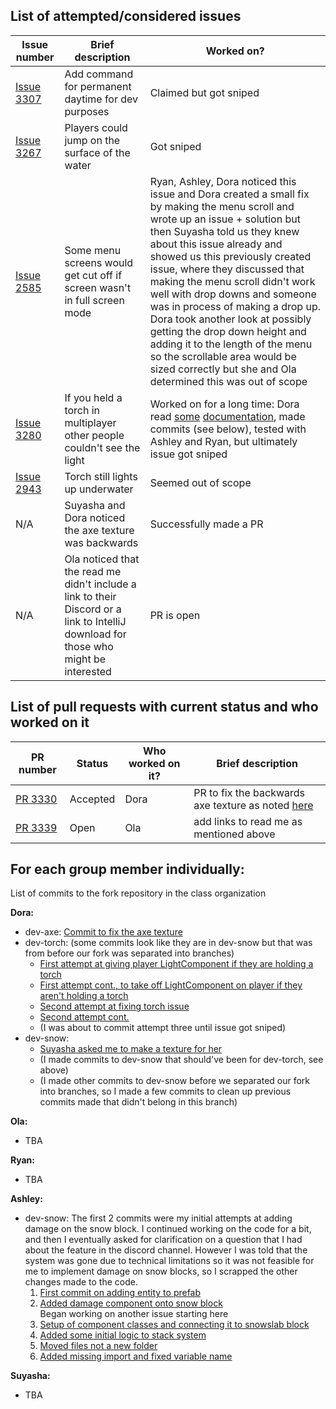 ## List of attempted/considered issues 
<include brief comment stating if you decided to work on it or not and how successful the work was>
<include link in issue number>


Issue number | Brief description | Worked on?
--- | --- | --- 
[Issue 3307](https://github.com/MovingBlocks/Terasology/issues/3307) | Add command for permanent daytime for dev purposes | Claimed but got sniped
[Issue 3267](https://github.com/MovingBlocks/Terasology/issues/3267) | Players could jump on the surface of the water | Got sniped
[Issue 2585](https://github.com/MovingBlocks/Terasology/issues/2585) | Some menu screens would get cut off if screen wasn't in full screen mode | Ryan, Ashley, Dora noticed this issue and Dora created a small fix by making the menu scroll and wrote up an issue + solution but then Suyasha told us they knew about this issue already and showed us this previously created issue, where they discussed that making the menu scroll didn't work well with drop downs and someone was in process of making a drop up. Dora took another look at possibly getting the drop down height and adding it to the length of the menu so the scrollable area would be sized correctly but she and Ola determined this was out of scope
[Issue 3280](https://github.com/MovingBlocks/Terasology/issues/3280) | If you held a torch in multiplayer other people couldn't see the light | Worked on for a long time: Dora read [some](https://metaterasology.github.io/docs/developing/networkMultiplayer/networkEvents.html) [documentation](https://metaterasology.github.io/docs/developing/entitySystem/events.html?highlight=receiveevent), made commits (see below), tested with Ashley and Ryan, but ultimately issue got sniped
[Issue 2943](https://github.com/MovingBlocks/Terasology/issues/2943) | Torch still lights up underwater | Seemed out of scope
N/A | Suyasha and Dora noticed the axe texture was backwards | Successfully made a PR
N/A| Ola noticed that the read me didn't include a link to their Discord or a link to IntelliJ download for those who might be interested| PR is open

## List of pull requests with current status and who worked on it
<!-- Status options: accepted, rejected, still waiting, making changes, etc-->
<include link in PR number>


PR number | Status | Who worked on it? | Brief description 
--- | --- | --- | ---
[PR 3330](https://github.com/MovingBlocks/Terasology/pull/3330) | Accepted | Dora | PR to fix the backwards axe texture as noted [here](https://github.com/MovingBlocks/Terasology/pull/2876)
[PR 3339](https://github.com/MovingBlocks/Terasology/pull/3339#issuecomment-384012084)| Open | Ola |add links to read me as mentioned above

## For each group member individually: 
List of commits to the fork repository in the class organization

**Dora:** 
- dev-axe: [Commit to fix the axe texture](https://github.com/nyu-ossd-s18/Terasology/commit/3f1a7362c11be845093400d43acf979c663f896d)
- dev-torch: (some commits look like they are in dev-snow but that was from before our fork was separated into branches)
  - [First attempt at giving player LightComponent if they are holding a torch](https://github.com/nyu-ossd-s18/Terasology/commit/619842f2501b9932dd72398996c6274aec775bb9)
  - [First attempt cont., to take off LightComponent on player if they aren't holding a torch](https://github.com/nyu-ossd-s18/Terasology/commit/1f55a33549bcd7c361debfe957e1e3d9cf1f0605)
  - [Second attempt at fixing torch issue](https://github.com/nyu-ossd-s18/Terasology/commit/622dc57ff1b1ee87e9570ebe08c759338cd6127b)
  - [Second attempt cont.](https://github.com/nyu-ossd-s18/Terasology/commit/f11232811ab65de761938a3c89f60f1c486d67a4)
  - (I was about to commit attempt three until issue got sniped)
- dev-snow:
  - [Suyasha asked me to make a texture for her](https://github.com/nyu-ossd-s18/Terasology/commit/d93049deaaa80899c4e92f0820b0a8808cd34ecc)
  - (I made commits to dev-snow that should've been for dev-torch, see above)
  - (I made other commits to dev-snow before we separated our fork into branches, so I made a few commits to clean up previous commits made that didn't belong in this branch) 

**Ola:**
- TBA

**Ryan:**
- TBA

**Ashley:**
- dev-snow: 
The first 2 commits were my initial attempts at adding damage on the snow block. I continued working on the code for a bit, and then I eventually asked for clarification on a question that I had about the feature in the discord channel. However I was told that the system was gone due to technical limitations so it was not feasible for me to implement damage on snow blocks, so I scrapped the other changes made to the code.  
  1. [First commit on adding entity to prefab](https://github.com/nyu-ossd-s18/Terasology/commit/1e727ba8959a49653c2b37a98aaded1a20395036) 
  2. [Added damage component onto snow block](https://github.com/nyu-ossd-s18/Terasology/commit/837519fe52aa71184e9e31f2108a32393e4a185d)  
Began working on another issue starting here 
  3. [Setup of component classes and connecting it to snowslab block](https://github.com/nyu-ossd-s18/Terasology/commit/db27a5d8a65c8cbd879c3384568c1ca25ba642de) 
  4. [Added some initial logic to stack system](https://github.com/nyu-ossd-s18/Terasology/commit/75c6bbef859188bc9b29fd1e49a7f4f6e1ef2733)
  5. [Moved files not a new folder](https://github.com/nyu-ossd-s18/Terasology/commit/33319f0c8cb074b6b6b4abbab9c8d2eac350c630) 
  6. [Added missing import and fixed variable name](https://github.com/nyu-ossd-s18/Terasology/commit/5ecee086d6e284947f7d62b10517455f4fb35ced)
  

**Suyasha:**
- TBA
